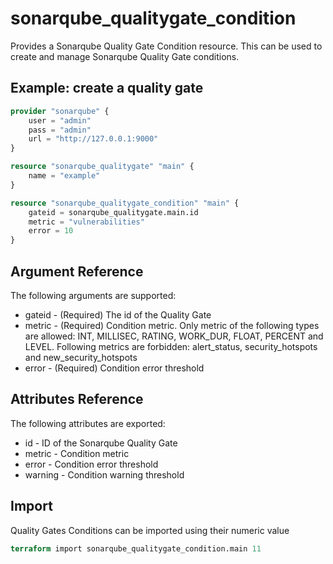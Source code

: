 # sonarqube_qualitygate_condition
Provides a Sonarqube Quality Gate Condition resource. This can be used to create and manage Sonarqube Quality Gate conditions.

## Example: create a quality gate
```terraform
provider "sonarqube" {
    user = "admin"
    pass = "admin" 
    url = "http://127.0.0.1:9000"
}

resource "sonarqube_qualitygate" "main" {
    name = "example"
}

resource "sonarqube_qualitygate_condition" "main" {
    gateid = sonarqube_qualitygate.main.id
    metric = "vulnerabilities"
    error = 10
}
```

## Argument Reference
The following arguments are supported:

- gateid - (Required) The id of the Quality Gate
- metric - (Required) Condition metric. Only metric of the following types are allowed: INT, MILLISEC, RATING, WORK_DUR, FLOAT, PERCENT and LEVEL. Following metrics are forbidden: alert_status, security_hotspots and new_security_hotspots
- error - (Required) Condition error threshold

## Attributes Reference
The following attributes are exported:

- id - ID of the Sonarqube Quality Gate
- metric - Condition metric
- error - Condition error threshold
- warning - Condition warning threshold

## Import 
Quality Gates Conditions can be imported using their numeric value

```terraform
terraform import sonarqube_qualitygate_condition.main 11
```

